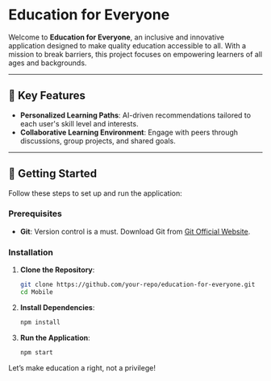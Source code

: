 # Education for Everyone

Welcome to **Education for Everyone**, an inclusive and innovative application designed to make quality education accessible to all. With a mission to break barriers, this project focuses on empowering learners of all ages and backgrounds.

---

## 🌟 Key Features

- **Personalized Learning Paths**: AI-driven recommendations tailored to each user's skill level and interests.
- **Collaborative Learning Environment**: Engage with peers through discussions, group projects, and shared goals.

---

## 🚀 Getting Started

Follow these steps to set up and run the application:

### Prerequisites

- **Git**: Version control is a must. Download Git from [Git Official Website](https://git-scm.com/).

### Installation

1. **Clone the Repository**:
   ```bash
   git clone https://github.com/your-repo/education-for-everyone.git
   cd Mobile
   ```

2. **Install Dependencies**:
   ```bash
   npm install
   ```

3. **Run the Application**:
   ```bash
   npm start
   ```

Let’s make education a right, not a privilege!

